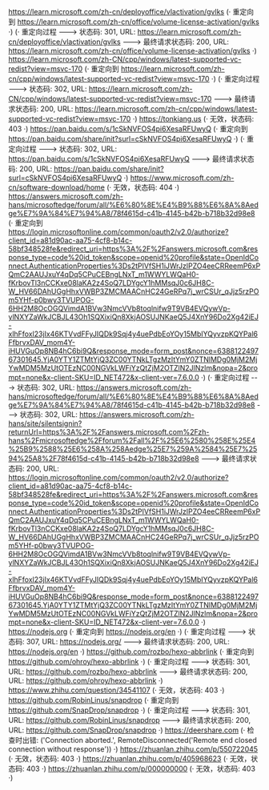 https://learn.microsoft.com/zh-cn/deployoffice/vlactivation/gvlks (· 重定向到 https://learn.microsoft.com/zh-cn/office/volume-license-activation/gvlks ·)
(· 重定向过程 ---> 状态码: 301, URL: https://learn.microsoft.com/zh-cn/deployoffice/vlactivation/gvlks ---> 最终请求状态码: 200, URL: https://learn.microsoft.com/zh-cn/office/volume-license-activation/gvlks ·)
https://learn.microsoft.com/zh-CN/cpp/windows/latest-supported-vc-redist?view=msvc-170 (· 重定向到 https://learn.microsoft.com/zh-cn/cpp/windows/latest-supported-vc-redist?view=msvc-170 ·)
(· 重定向过程 ---> 状态码: 302, URL: https://learn.microsoft.com/zh-CN/cpp/windows/latest-supported-vc-redist?view=msvc-170 ---> 最终请求状态码: 200, URL: https://learn.microsoft.com/zh-cn/cpp/windows/latest-supported-vc-redist?view=msvc-170 ·)
https://tonkiang.us (· 无效，状态码: 403 ·)
https://pan.baidu.com/s/1cSkNVFOS4pi6XesaRFUwyQ (· 重定向到 https://pan.baidu.com/share/init?surl=cSkNVFOS4pi6XesaRFUwyQ ·)
(· 重定向过程 ---> 状态码: 302, URL: https://pan.baidu.com/s/1cSkNVFOS4pi6XesaRFUwyQ ---> 最终请求状态码: 200, URL: https://pan.baidu.com/share/init?surl=cSkNVFOS4pi6XesaRFUwyQ ·)
https://www.microsoft.com/zh-cn/software-download/home (· 无效，状态码: 404 ·)
https://answers.microsoft.com/zh-hans/microsoftedge/forum/all/%E6%80%8E%E4%B9%88%E6%8A%8Aedge%E7%9A%84%E7%94%A8/78f4615d-c41b-4145-b42b-b718b32d98e8 (· 重定向到 https://login.microsoftonline.com/common/oauth2/v2.0/authorize?client_id=a81d90ac-aa75-4cf8-b14c-58bf348528fe&redirect_uri=https%3A%2F%2Fanswers.microsoft.com&response_type=code%20id_token&scope=openid%20profile&state=OpenIdConnect.AuthenticationProperties%3Ds2tPIVfSH1iJWrJzlPZO4eeCRReemP6xPQmC2AAUJxuY4qDq5CPuCEBngLNxT_m1WWYLWQaH0-fKrbovTl3nCCKxe08laKA2z4SoQ7LDYgcY1hMMsqJ0c6JH8C-W_HV66DAhUGgHhxVWBP3ZMCMAACnHC24GeRPq7j_wrCSUr_qJjz5rzPOm5YHf-p0bwy3TVUPOG-6HH2M8OcOGQVimdA1BVw3NmcVVb8toqlnifw9T9VB4EVQywVp-ylNXYZaWkJCBJL43Oh1SQXixiQn8XkjAOSUJNKaeQ5J4XnY96Do2Xg42iEJ-xlhFfoxl23jIx46KTVvdFFyJIQDk9Sqj4y4uePdbEoYOy15MbIYQyvzpKQYPal6FfbrvxDAV_mom4Y-iHUVGuOp8NB4hC6bi9Q&response_mode=form_post&nonce=638812249767301645.YjA0YTY1ZTMtYjQ3ZC00YTNkLTgzMzItYmY0ZTNlMDg0MjM2MjYwMDM5MzUtOTEzNC00NGVkLWFiYzQtZjM2OTZlN2JlNzlm&nopa=2&prompt=none&x-client-SKU=ID_NET472&x-client-ver=7.6.0.0 ·)
(· 重定向过程 ---> 状态码: 302, URL: https://answers.microsoft.com/zh-hans/microsoftedge/forum/all/%E6%80%8E%E4%B9%88%E6%8A%8Aedge%E7%9A%84%E7%94%A8/78f4615d-c41b-4145-b42b-b718b32d98e8 ---> 状态码: 302, URL: https://answers.microsoft.com/zh-hans/site/silentsignin?returnUrl=https%3A%2F%2Fanswers.microsoft.com%2Fzh-hans%2Fmicrosoftedge%2Fforum%2Fall%2F%25E6%2580%258E%25E4%25B9%2588%25E6%258A%258Aedge%25E7%259A%2584%25E7%2594%25A8%2F78f4615d-c41b-4145-b42b-b718b32d98e8 ---> 最终请求状态码: 200, URL: https://login.microsoftonline.com/common/oauth2/v2.0/authorize?client_id=a81d90ac-aa75-4cf8-b14c-58bf348528fe&redirect_uri=https%3A%2F%2Fanswers.microsoft.com&response_type=code%20id_token&scope=openid%20profile&state=OpenIdConnect.AuthenticationProperties%3Ds2tPIVfSH1iJWrJzlPZO4eeCRReemP6xPQmC2AAUJxuY4qDq5CPuCEBngLNxT_m1WWYLWQaH0-fKrbovTl3nCCKxe08laKA2z4SoQ7LDYgcY1hMMsqJ0c6JH8C-W_HV66DAhUGgHhxVWBP3ZMCMAACnHC24GeRPq7j_wrCSUr_qJjz5rzPOm5YHf-p0bwy3TVUPOG-6HH2M8OcOGQVimdA1BVw3NmcVVb8toqlnifw9T9VB4EVQywVp-ylNXYZaWkJCBJL43Oh1SQXixiQn8XkjAOSUJNKaeQ5J4XnY96Do2Xg42iEJ-xlhFfoxl23jIx46KTVvdFFyJIQDk9Sqj4y4uePdbEoYOy15MbIYQyvzpKQYPal6FfbrvxDAV_mom4Y-iHUVGuOp8NB4hC6bi9Q&response_mode=form_post&nonce=638812249767301645.YjA0YTY1ZTMtYjQ3ZC00YTNkLTgzMzItYmY0ZTNlMDg0MjM2MjYwMDM5MzUtOTEzNC00NGVkLWFiYzQtZjM2OTZlN2JlNzlm&nopa=2&prompt=none&x-client-SKU=ID_NET472&x-client-ver=7.6.0.0 ·)
https://nodejs.org (· 重定向到 https://nodejs.org/en ·)
(· 重定向过程 ---> 状态码: 307, URL: https://nodejs.org/ ---> 最终请求状态码: 200, URL: https://nodejs.org/en ·)
https://github.com/rozbo/hexo-abbrlink (· 重定向到 https://github.com/ohroy/hexo-abbrlink ·)
(· 重定向过程 ---> 状态码: 301, URL: https://github.com/rozbo/hexo-abbrlink ---> 最终请求状态码: 200, URL: https://github.com/ohroy/hexo-abbrlink ·)
https://www.zhihu.com/question/34541107 (· 无效，状态码: 403 ·)
https://github.com/RobinLinus/snapdrop (· 重定向到 https://github.com/SnapDrop/snapdrop ·)
(· 重定向过程 ---> 状态码: 301, URL: https://github.com/RobinLinus/snapdrop ---> 最终请求状态码: 200, URL: https://github.com/SnapDrop/snapdrop ·)
https://deershare.com (· 检查时出错: ('Connection aborted.', RemoteDisconnected('Remote end closed connection without response')) ·)
https://zhuanlan.zhihu.com/p/550722045 (· 无效，状态码: 403 ·)
https://zhuanlan.zhihu.com/p/405968623 (· 无效，状态码: 403 ·)
https://zhuanlan.zhihu.com/p/000000000 (· 无效，状态码: 403 ·)
